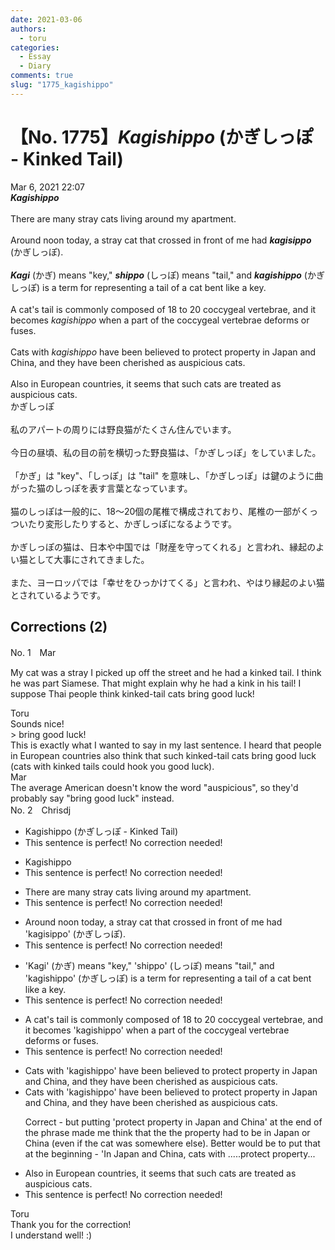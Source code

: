 ```yaml
---
date: 2021-03-06
authors:
  - toru
categories:
  - Essay
  - Diary
comments: true
slug: "1775_kagishippo"
---
```


# 【No. 1775】<strong><em>Kagishippo</strong></em> (かぎしっぽ - Kinked Tail)
<div class="date">Mar 6, 2021 22:07</div>
<div id="post"><div id="body_show_ori">
<strong><em>Kagishippo</strong></em><br/><br/>There are many stray cats living around my apartment.<br/><br/>Around noon today, a stray cat that crossed in front of me had <strong><em>kagisippo</em></strong> (かぎしっぽ).<br/><br/><strong><em>Kagi</em></strong> (かぎ) means "key," <strong><em>shippo</em></strong> (しっぽ) means "tail," and <strong><em>kagishippo</em></strong> (かぎしっぽ) is a term for representing a tail of a cat bent like a key.<br/><br/>A cat's tail is commonly composed of 18 to 20 coccygeal vertebrae, and it becomes <em>kagishippo</em> when a part of the coccygeal vertebrae deforms or fuses.<br/><br/>Cats with <em>kagishippo</em> have been believed to protect property in Japan and China, and they have been cherished as auspicious cats.<br/><br/>Also in European countries, it seems that such cats are treated as auspicious cats.
</div></div>

<!-- more -->

<div id="post_ja"><div id="body_show_mo">
かぎしっぽ<br/><br/>私のアパートの周りには野良猫がたくさん住んでいます。<br/><br/>今日の昼頃、私の目の前を横切った野良猫は、「かぎしっぽ」をしていました。<br/><br/>「かぎ」は "key"、「しっぽ」は "tail" を意味し、「かぎしっぽ」は鍵のように曲がった猫のしっぽを表す言葉となっています。<br/><br/>猫のしっぽは一般的に、18～20個の尾椎で構成されており、尾椎の一部がくっついたり変形したりすると、かぎしっぽになるようです。<br/><br/>かぎしっぽの猫は、日本や中国では「財産を守ってくれる」と言われ、縁起のよい猫として大事にされてきました。<br/><br/>また、ヨーロッパでは「幸せをひっかけてくる」と言われ、やはり縁起のよい猫とされているようです。
</div></div>

## Corrections (2)
<div id="block"><div class="first_name"> No. 1　<span class="just_name">Mar</span></div><div id="block2">
<p class="comment_small">
 My cat was a stray I picked up off the street and he had a kinked tail.  I think he was part Siamese.  That might explain why he had a kink in his tail!  I suppose Thai people think kinked-tail cats bring good luck!
</p>

</div><div class="name"><span class="just_name">Toru</span><br>
Sounds nice! <br/>&gt; bring good luck!<br/>This is exactly what I wanted to say in my last sentence. I heard that people in European countries also think that such kinked-tail cats bring good luck (cats with kinked tails could hook you good luck).
</div>
<div class="name"><span class="just_name">Mar</span><br>
The average American doesn't know the word "auspicious", so they'd probably say "bring good luck" instead.
</div>
</div>
<div id="block"><div class="first_name"> No. 2　<span class="just_name">Chrisdj</span></div><div id="block2">
<ul class="correction_field">
<li class="incorrect">Kagishippo (かぎしっぽ - Kinked Tail)</li>
<li class="corrected perfect">This sentence is perfect! No correction needed!</li>
</ul>
<ul class="correction_field">
<li class="incorrect">Kagishippo</li>
<li class="corrected perfect">This sentence is perfect! No correction needed!</li>
</ul>
<ul class="correction_field">
<li class="incorrect">There are many stray cats living around my apartment.</li>
<li class="corrected perfect">This sentence is perfect! No correction needed!</li>
</ul>
<ul class="correction_field">
<li class="incorrect">Around noon today, a stray cat that crossed in front of me had 'kagisippo' (かぎしっぽ).</li>
<li class="corrected perfect">This sentence is perfect! No correction needed!</li>
</ul>
<ul class="correction_field">
<li class="incorrect">'Kagi' (かぎ) means "key," 'shippo' (しっぽ) means "tail," and 'kagishippo' (かぎしっぽ) is a term for representing a tail of a cat bent like a key.</li>
<li class="corrected perfect">This sentence is perfect! No correction needed!</li>
</ul>
<ul class="correction_field">
<li class="incorrect">A cat's tail is commonly composed of 18 to 20 coccygeal vertebrae, and it becomes 'kagishippo' when a part of the coccygeal vertebrae deforms or fuses.</li>
<li class="corrected perfect">This sentence is perfect! No correction needed!</li>
</ul>
<ul class="correction_field">
<li class="incorrect">Cats with 'kagishippo' have been believed to protect property in Japan and China, and they have been cherished as auspicious cats.</li>
<li class="corrected correct">
Cats with 'kagishippo' have been believed to protect property in Japan and China, and they have been cherished as auspicious cats.
<p class="correction_comment">Correct - but putting 'protect property in Japan and China' at the end of the phrase made me think that the the property had to be in Japan or China (even if the cat was somewhere else). Better would be to put that at the beginning - 'In Japan and China, cats with .....protect property...</p>
</li>
</ul>
<ul class="correction_field">
<li class="incorrect">Also in European countries, it seems that such cats are treated as auspicious cats.</li>
<li class="corrected perfect">This sentence is perfect! No correction needed!</li>
</ul>
</div><div class="name"><span class="just_name">Toru</span><br>
Thank you for the correction!<br/>I understand well! :)
</div>
</div>
